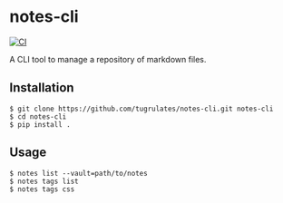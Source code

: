# notes-cli

[![CI](https://github.com/tugrulates/notes-cli/actions/workflows/ci.yml/badge.svg)](https://github.com/tugrulates/notes-cli/actions/workflows/ci.yml)

A CLI tool to manage a repository of markdown files.

## Installation

```shell
$ git clone https://github.com/tugrulates/notes-cli.git notes-cli
$ cd notes-cli
$ pip install .
```

## Usage

```shell
$ notes list --vault=path/to/notes
$ notes tags list
$ notes tags css
```

